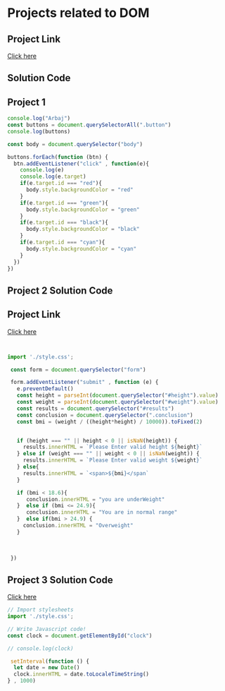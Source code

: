 #  Projects related to DOM

## Project Link

[Click here](https://stackblitz.com/edit/js-color-changer04-wiymzt)


## Solution Code

## Project 1

```javascript
console.log("Arbaj")
const buttons = document.querySelectorAll(".button")
console.log(buttons)

const body = document.querySelector("body")

buttons.forEach(function (btn) {
  btn.addEventListener("click" , function(e){
    console.log(e)
    console.log(e.target)
    if(e.target.id === "red"){
      body.style.backgroundColor = "red"
    }
    if(e.target.id === "green"){
      body.style.backgroundColor = "green"
    }
    if(e.target.id === "black"){
      body.style.backgroundColor = "black"
    }
    if(e.target.id === "cyan"){
      body.style.backgroundColor = "cyan"
    }
  })
})


```

## Project 2 Solution Code

## Project Link

[Click here](https://stackblitz.com/edit/calc-urbmi-2w6tqp)

```javascript


import './style.css';

 const form = document.querySelector("form")

 form.addEventListener("submit" , function (e) {
   e.preventDefault()
   const height = parseInt(document.querySelector("#height").value)
   const weight = parseInt(document.querySelector("#weight").value)
   const results = document.querySelector("#results")
   const conclusion = document.querySelector(".conclusion")
   const bmi = (weight / ((height*height) / 10000)).toFixed(2)


   if (height === "" || height < 0 || isNaN(height)) {
     results.innerHTML = `Please Enter valid height ${height}`
   } else if (weight === "" || weight < 0 || isNaN(weight)) {
     results.innerHTML = `Please Enter valid weight ${weight}`
   } else{
     results.innerHTML = `<span>${bmi}</span`
   } 

   if (bmi < 18.6){
      conclusion.innerHTML = "you are underWeight"
   }  else if (bmi <= 24.9){
      conclusion.innerHTML = "You are in normal range"
   }  else if(bmi > 24.9) {
     conclusion.innerHTML = "Overweight"
   }
   
   

 })


```

## Project 3 Solution Code

[Click here](https://stackblitz.com/edit/js-digiclock)

```javascript
// Import stylesheets
import './style.css';

// Write Javascript code!
const clock = document.getElementById("clock")

// console.log(clock)

 setInterval(function () {
  let date = new Date()
  clock.innerHTML = date.toLocaleTimeString()
} , 1000)


```